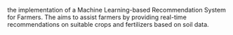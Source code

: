the implementation of a Machine Learning-based Recommendation System for Farmers. The aims to assist farmers by providing real-time recommendations on suitable crops and fertilizers based on soil data.
